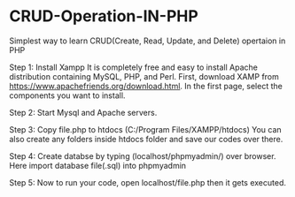 # CRUD-Operation-IN-PHP
Simplest way to learn CRUD(Create, Read, Update, and Delete) opertaion in PHP

Step 1:
Install Xampp
It is completely free and easy to install Apache distribution containing MySQL, PHP, and Perl. First, download XAMP from https://www.apachefriends.org/download.html. In the first page, select the components you want to install.

Step 2:
Start Mysql and Apache servers.

Step 3:
Copy file.php to htdocs (C:/Program Files/XAMPP/htdocs)
You can also create any folders inside htdocs folder and save our codes over there.

Step 4:
Create databse  by typing (localhost/phpmyadmin/) over browser.
Here import database file(.sql) into phpmyadmin

Step 5:
Now to run your code, open localhost/file.php then it gets executed.
